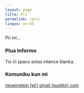 ```yaml
---
layout: page
title: Pri
permalink: /pri/
lingvo: en-US
---
```


Pri mi…

### Plua Informo

Tio ĉi spaco estas intence blanka.

### Komuniku kun mi

[neoeinstein [eĉ] gmail [punkto] com](mailto:neoeinstein@gmail.com)